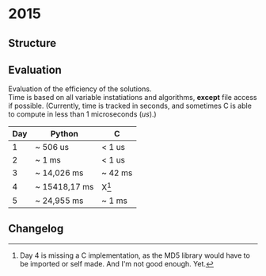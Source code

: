 # 2015

## Structure

## Evaluation

Evaluation of the efficiency of the solutions.    
Time is based on all variable instatiations and algorithms, **except** file access if possible.
(Currently, time is tracked in seconds, and sometimes C is able to compute in less than 1 microseconds (*us*).)

|  Day  |   Python      |     C         |
| ----- |   -----       |   -----       |
|   1   |  ~ 506 us     |  < 1 us       |
|   2   |  ~ 1 ms       |  < 1 us       |
|   3   |  ~ 14,026 ms  |   ~ 42 ms     |
|   4   | ~ 15418,17 ms |  X[^1]        |
|   5   | ~ 24,955 ms   |  ~ 1 ms       |


[^1]: Day 4 is missing a C implementation, as the MD5 library would have to be imported or self made. And I'm not good enough. Yet.

## Changelog